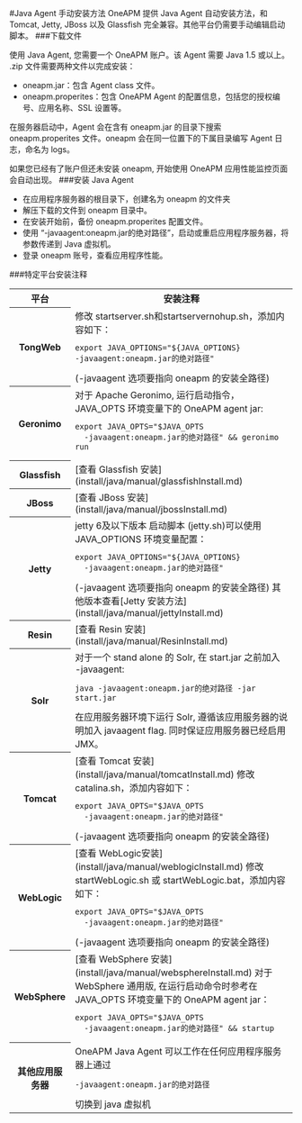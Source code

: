 #Java Agent 手动安装方法
OneAPM 提供 Java Agent 自动安装方法，和 Tomcat, Jetty, JBoss 以及 Glassfish 完全兼容。其他平台仍需要手动编辑启动脚本。
###下载文件

使用 Java Agent, 您需要一个 OneAPM 账户。该 Agent 需要 Java 1.5 或以上。
.zip 文件需要两种文件以完成安装：
* oneapm.jar：包含 Agent class 文件。
* oneapm.properites：包含 OneAPM Agent 的配置信息，包括您的授权编号、应用名称、SSL 设置等。

在服务器启动中，Agent 会在含有 oneapm.jar 的目录下搜索 oneapm.properites 文件。oneapm 会在同一位置下的下属目录编写 Agent 日志，命名为 logs。

如果您已经有了账户但还未安装 oneapm, 开始使用 OneAPM 应用性能监控页面会自动出现。
###安装 Java Agent

* 在应用程序服务器的根目录下，创建名为 oneapm 的文件夹
* 解压下载的文件到 oneapm 目录中。
* 在安装开始前，备份 oneapm.properites 配置文件。
* 使用 “-javaagent:oneapm.jar的绝对路径”，启动或重启应用程序服务器，将参数传递到 Java 虚拟机。
* 登录 oneapm 账号，查看应用程序性能。

###特定平台安装注释

<table>
	<head>
		<tr>
			<th>平台</th>
			<th>安装注释</th>
		</tr>
	</head>
		<tr>
			<th>TongWeb</th>
			<td>修改 startserver.sh和startservernohup.sh，添加内容如下： <br>		
				<pre><code>export JAVA_OPTIONS="${JAVA_OPTIONS}  
-javaagent:oneapm.jar的绝对路径"</code></pre>            (-javaagent 选项要指向 oneapm 的安装全路径)
			</td>
		</tr>
		<tr>
			<th>Geronimo</th>
			<td>对于 Apache Geronimo, 运行启动指令，JAVA_OPTS 环境变量下的 OneAPM agent jar:
			<pre><code>export JAVA_OPTS="$JAVA_OPTS 
  -javaagent:oneapm.jar的绝对路径" && geronimo run </code></pre>		</td>
		</tr>
		<tr>
			<th>Glassfish</th>
			<td>[查看 Glassfish 安装](install/java/manual/glassfishInstall.md)
			</td>
		</tr>
		<tr>
			<th>JBoss</th>
			<td>[查看 JBoss 安装](install/java/manual/jbossInstall.md)</td>
		</tr>
		<tr>
			<th>Jetty</th>
			<td>jetty 6及以下版本 启动脚本 (jetty.sh)可以使用 JAVA_OPTIONS 环境变量配置：
				<pre><code>export JAVA_OPTIONS="${JAVA_OPTIONS}
  -javaagent:oneapm.jar的绝对路径"</code></pre>			(-javaagent 选项要指向 oneapm 的安装全路径)
				其他版本查看[Jetty 安装方法](install/java/manual/jettyInstall.md)
			</td>
		</tr>
		<tr>
			<th>Resin</th>
			<td>[查看 Resin 安装](install/java/manual/ResinInstall.md)
			</td>
		</tr>
		<tr>
			<th>Solr</th>
			<td>对于一个 stand alone 的 Solr, 在 start.jar 之前加入 -javaagent:
				<pre><code>java -javaagent:oneapm.jar的绝对路径 -jar start.jar</code></pre>	在应用服务器环境下运行 Solr, 遵循该应用服务器的说明加入 javaagent flag. 同时保证应用服务器已经启用 JMX。
			</td>
		</tr>
		<tr>
			<th>Tomcat</th>
			<td>[查看 Tomcat 安装](install/java/manual/tomcatInstall.md)
				修改 catalina.sh，添加内容如下：
				<pre><code>export JAVA_OPTS="$JAVA_OPTS
  -javaagent:oneapm.jar的绝对路径"</code></pre>(-javaagent 选项要指向 oneapm 的安装全路径)
			</td>
		</tr>
		<tr>
			<th>WebLogic</th>
			<td>[查看 WebLogic安装](install/java/manual/weblogicInstall.md)
				修改 startWebLogic.sh 或 startWebLogic.bat，添加内容如下：
				<pre><code>export JAVA_OPTS="$JAVA_OPTS
  -javaagent:oneapm.jar的绝对路径"</code></pre>(-javaagent 选项要指向 oneapm 的安装全路径)
			</td>
		</tr>
		<tr>
			<th>WebSphere</th>
			<td>[查看 WebSphere 安装](install/java/manual/websphereInstall.md)
				对于 WebSphere 通用版, 在运行启动命令时参考在 JAVA_OPTS 环境变量下的 OneAPM agent jar：
				<pre><code>export JAVA_OPTS="$JAVA_OPTS
  -javaagent:oneapm.jar的绝对路径" && startup</code></pre>
			</td>
		</tr>
		<tr>
			<th>其他应用服务器</th>
			<td>OneAPM Java Agent 可以工作在任何应用程序服务器上通过
				<pre><code>-javaagent:oneapm.jar的绝对路径</code></pre>切换到 java 虚拟机
			</td>
		</tr>	
</table>	 
 	 
 




 	
 

 


 	
 


 	
 


 
 